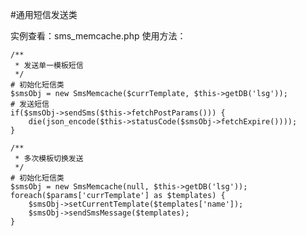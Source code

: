 #通用短信发送类

实例查看：sms_memcache.php
使用方法：
    
    /**
     * 发送单一模板短信
     */
    # 初始化短信类
    $smsObj = new SmsMemcache($currTemplate, $this->getDB('lsg'));
    # 发送短信
    if($smsObj->sendSms($this->fetchPostParams())) {
        die(json_encode($this->statusCode($smsObj->fetchExpire())));
    }

    /**
     * 多次模板切换发送
     */
    # 初始化短信类
    $smsObj = new SmsMemcache(null, $this->getDB('lsg'));
    foreach($params['currTemplate'] as $templates) {
        $smsObj->setCurrentTemplate($templates['name']);
        $smsObj->sendSmsMessage($templates);
    }
